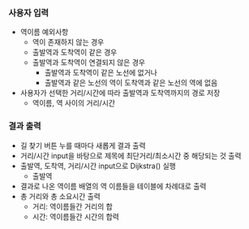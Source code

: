 ### 사용자 입력
- 역이름 예외사항
  - 역이 존재하지 않는 경우
  - 출발역과 도착역이 같은 경우
  - 출발역과 도착역이 연결되지 않은 경우
    - 출발역과 도착역이 같은 노선에 없거나
    - 출발역과 같은 노선의 역이 도착역과 같은 노선의 역에 없음
- 사용자가 선택한 거리/시간에 따라 출발역과 도착역까지의 경로 저장
  - 역이름, 역 사이의 거리/시간

### 결과 출력
- 길 찾기 버튼 누를 때마다 새롭게 결과 출력
- 거리/시간 input을 바탕으로 제목에 최단거리/최소시간 중 해당되는 것 출력
- 출발역, 도착역, 거리/시간 input으로 Dijkstra() 실행
  - 출발역
- 결과로 나온 역이름 배열의 역 이름들을 테이블에 차례대로 출력
- 총 거리와 총 소요시간 출력
  - 거리: 역이름들간 거리의 합
  - 시간: 역이름들간 시간의 합력